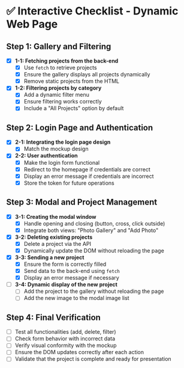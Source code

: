 # ✅ Interactive Checklist - Dynamic Web Page

## Step 1: Gallery and Filtering
- [X] **1-1: Fetching projects from the back-end**
  - [X] Use `fetch` to retrieve projects
  - [X] Ensure the gallery displays all projects dynamically
  - [X] Remove static projects from the HTML
- [X] **1-2: Filtering projects by category**
  - [X] Add a dynamic filter menu
  - [X] Ensure filtering works correctly
  - [X] Include a "All Projects" option by default

## Step 2: Login Page and Authentication
- [X] **2-1: Integrating the login page design**
  - [X] Match the mockup design
- [X] **2-2: User authentication**
  - [X] Make the login form functional
  - [X] Redirect to the homepage if credentials are correct
  - [X] Display an error message if credentials are incorrect
  - [X] Store the token for future operations

## Step 3: Modal and Project Management
- [X] **3-1: Creating the modal window**
  - [X] Handle opening and closing (button, cross, click outside)
  - [X] Integrate both views: "Photo Gallery" and "Add Photo"
- [X] **3-2: Deleting existing projects**
  - [X] Delete a project via the API
  - [X] Dynamically update the DOM without reloading the page
- [X] **3-3: Sending a new project**
  - [X] Ensure the form is correctly filled
  - [X] Send data to the back-end using `fetch`
  - [X] Display an error message if necessary
- [ ] **3-4: Dynamic display of the new project**
  - [ ] Add the project to the gallery without reloading the page
  - [ ] Add the new image to the modal image list

## Step 4: Final Verification
- [ ] Test all functionalities (add, delete, filter)
- [ ] Check form behavior with incorrect data
- [ ] Verify visual conformity with the mockup
- [ ] Ensure the DOM updates correctly after each action
- [ ] Validate that the project is complete and ready for presentation
